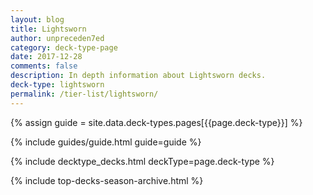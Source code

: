 ```yaml
---
layout: blog
title: Lightsworn
author: unpreceden7ed
category: deck-type-page
date: 2017-12-28
comments: false
description: In depth information about Lightsworn decks.
deck-type: lightsworn
permalink: /tier-list/lightsworn/
---
```


{% assign guide = site.data.deck-types.pages[{{page.deck-type}}] %}

{% include guides/guide.html guide=guide %}

{% include decktype_decks.html deckType=page.deck-type %}

{% include top-decks-season-archive.html %}